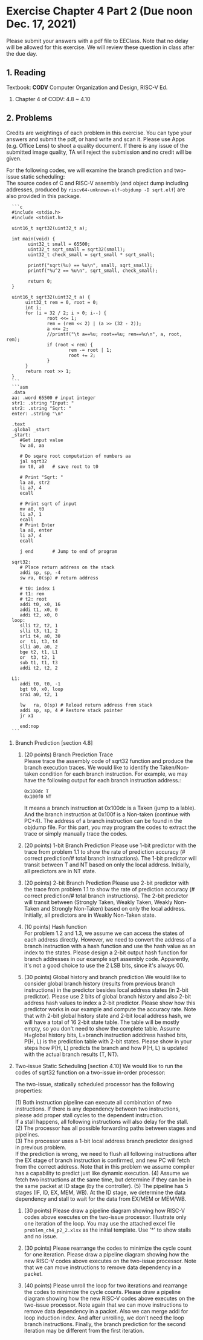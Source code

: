 # Exercise Chapter 4 Part 2 (Due noon Dec. 17, 2021)

Please submit your answers with a pdf file to EEClass.
Note that no delay will be allowed for this exercise. We will review these question in class after the due day.

## 1. Reading

Textbook: **CODV** Computer Organization and Design, RISC-V Ed. 

1. Chapter 4 of CODV: 4.8 ~ 4.10

## 2. Problems 

Credits are weightings of each problem in this exercise.
You can type your answers and submit the pdf, or hand write and scan it.
Please use Apps (e.g. Office Lens) to shoot a quality document.
If there is any issue of the submitted image quality, TA will reject the submission and no credit will be given.
   
For the following codes, we will examine the branch prediction and two-issue static scheduling:  
The source codes of C and RISC-V assembly (and object dump including addresses, produced by `riscv64-unknown-elf-objdump -D sqrt.elf`) 
are also provided in this package.
 
      ```c
      #include <stdio.h>
      #include <stdint.h>
 
      uint16_t sqrt32(uint32_t a);
 
      int main(void) {
           	uint32_t small = 65500;
           	uint32_t sqrt_small = sqrt32(small);
           	uint32_t check_small = sqrt_small * sqrt_small;
 
           	printf("sqrt(%u) == %u\n", small, sqrt_small);
           	printf("%u^2 == %u\n", sqrt_small, check_small);
 
           	return 0;
      }
 
      uint16_t sqrt32(uint32_t a) {
           uint32_t rem = 0, root = 0;
           int i;
           for (i = 32 / 2; i > 0; i--) {
                   root <<= 1;
                   rem = (rem << 2) | (a >> (32 - 2));
                   a <<= 2;
                   //printf("\t a==%u; root==%u; rem==%u\n", a, root, rem);
                   if (root < rem) {
                           rem -= root | 1;
                           root += 2;
                   }
           }
           return root >> 1;
      }
      ```
      ```asm
      .data
      aa: .word 65500 # input integer
      str1: .string "Input: "
      str2: .string "Sqrt: "
      enter: .string "\n"
 
      .text
      .global _start
      _start:
         #Get input value
         lw a0, aa
         
         # Do sqare root computation of numbers aa
         jal sqrt32
         mv t0, a0   # save root to t0
         
         # Print "Sqrt: "
         la a0, str2
         li a7, 4
         ecall
         
         # Print sqrt of input
         mv a0, t0
         li a7, 1
         ecall
         # Print Enter
         la a0, enter
         li a7, 4
         ecall
         
         j end       # Jump to end of program
 
      sqrt32:
         # Place return address on the stack
         addi sp, sp, -4
         sw ra, 0(sp) # return address
         
         # t0: index i
         # t1: rem
         # t2: root
         addi t0, x0, 16
         addi t1, x0, 0
         addi t2, x0, 0
      loop:
         slli t2, t2, 1
         slli t3, t1, 2
         srli t4, a0, 30
         or  t1, t3, t4
         slli a0, a0, 2
         bge t2, t1, L1
         or  t3, t2, 1
         sub t1, t1, t3
         addi t2, t2, 2
 
      L1: 
         addi t0, t0, -1
         bgt t0, x0, loop
         srai a0, t2, 1
         
         lw   ra, 0(sp) # Reload return address from stack
         addi sp, sp, 4 # Restore stack pointer
         jr x1
 
         end:nop
      ```

1. Branch Prediction [section 4.8] 
   1. (20 points) Branch Prediction Trace  
      Please trace the assembly code of sqrt32 function and produce the branch execution traces.
      We would like to identify the Taken/Non-taken condition for each branch instruction.
      For example, we may have the following output for each branch instruction address.:
      ```
      0x100dc T
      0x100f0 NT
      ```
      It means a branch instruction at 0x100dc is a Taken (jump to a lable).
      And the branch instruction at 0x100f is a Non-taken (continue with PC+4).
      The address of a branch instruction can be found in the objdump file.
      For this part, you may program the codes to extract the trace or simply manually trace the codes.
      
   2. (20 points) 1-bit Branch Prediction 
      Please use 1-bit predictor with the trace from problem 1.1 to show the rate of prediction accuracy 
      (# correct prediction/# total branch instructions).
      The 1-bit predictor will transit between T and NT based on only the local address.
      Initially, all predictors are in NT state.
      
   3. (20 points) 2-bit Branch Prediction 
      Please use 2-bit predictor with the trace from problem 1.1 to show the rate of prediction accuracy 
      (# correct prediction/# total branch instructions).
      The 2-bit predictor will transit between (Strongly Taken, Weakly Taken, Weakly Non-Taken and Strongly Non-Taken) 
      based on only the local address.
      Initially, all predictors are in Weakly Non-Taken state.

   4. (10 points) Hash function  
      For problem 1.2 and 1.3, we assume we can access the states of each address directly. 
      However, we need to convert the address of a branch instruction with a hash function 
      and use the hash value as an index to the states. 
      Please design a 2-bit output hash function for branch addresses in our example sqrt assembly code.
      Apparently, it's not a good choice to use the 2 LSB bits, since it's always 00.

   5. (30 points) Global history and branch prediction 
      We would like to consider global branch history (results from previous branch instructions) in
      the predictor besides local address states (in 2-bit predictor).
      Please use 2 bits of global branch history and also 2-bit address hash values to index a 2-bit predictor.
      Please show how this predictor works in our example and compute the accuracy rate.
      Note that with 2-bit global history state and 2-bit local address hash, we will have a total of
      16 2-bit state table. The table will be mostly empty, so you don't need to show the complete table.
      Assume H=global history bits, L=branch instruction adddress hashed bits, P(H, L) is the prediction table with 2-bit states.
      Please show in your steps how P(H, L) predicts the branch and how P(H, L) is updated with the actual branch results (T, NT).

2. Two-issue Static Scheduling [section 4.10] 
   We would like to run the codes of sqrt32 function on a two-issue in-order processor:
 
   The two-issue, statically scheduled processor has the following properties:
 
   (1) Both instruction pipeline can execute all combination of two instructions.
       If there is any dependency between two instructions, please add proper stall cycles to the dependent instruction.  
       If a stall happens, all following instructions will also delay for the stall.
   (2) The processor has all possible forwarding paths between stages and pipelines.    
   (3) The processor uses a 1-bit local address branch predictor designed in previous problem.  
       If the prediction is wrong, we need to flush all following instructions after the EX stage of branch instruction is confirmed,
       and new PC will fetch from the correct address.
       Note that in this problem we assume compiler has a capability to predict just like dynamic execution.
   (4) Assume we fetch two instructions at the same time, but determine if they can be in the same packet at ID stage (by the controller).
   (5) The pipeline has 5 stages (IF, ID, EX, MEM, WB). At the ID stage,  we determine the data dependency and 
       stall to wait for the data from EX/MEM or MEM/WB.
 
   1. (30 points) Please draw a pipeline diagram showing how RISC-V codes above executes on the two-issue processor.
      Illustrate only one iteration of the loop. You may use the attached excel file `problem_ch4_p2_2.xlsx` as the initial template.
      Use '*' to show stalls and no issue.
 
   2. (30 points) Please rearrange the codes to minimize the cycle count for one iteration.
      Please draw a pipeline diagram showing how the new RISC-V codes above executes on the two-issue processor.
      Note that we can move instructions to remove data dependency in a packet.
 
   3. (40 points) Please unroll the loop for two iterations and rearrange the codes to minimize the cycle counts.
      Please draw a pipeline diagram showing how the new RISC-V codes above executes on the two-issue processor.
      Note again that we can move instructions to remove data dependency in a packet.
      Also we can merge addi for loop induction index.
      And after unrolling, we don't need the loop branch instructions.
      Finally, the branch prediction for the second iteration may be different from the first iteration. 
